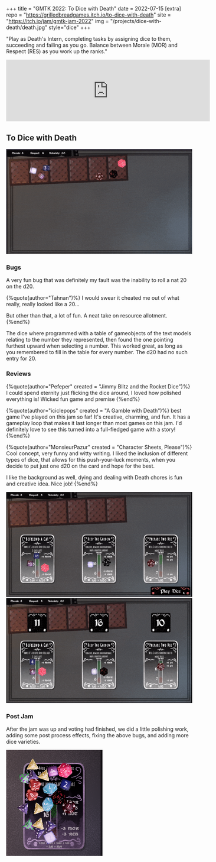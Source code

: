 +++
title = "GMTK 2022: To Dice with Death"
date = 2022-07-15
[extra]
repo = "https://grilledbreadgames.itch.io/to-dice-with-death"
site = "https://itch.io/jam/gmtk-jam-2022"
img = "/projects/dice-with-death/death.jpg"
style="dice"
+++

"Play as Death's Intern, completing tasks by assigning dice to them, succeeding and failing as you go. Balance between Morale (MOR) and Respect (RES) as you work up the ranks."

<!-- more -->

<iframe src="https://itch.io/embed/1622359?bg_color=1e1b26&amp;fg_color=ffffff&amp;link_color=746394" width="552" height="167" frameborder="0"><a href="https://grilledbreadgames.itch.io/to-dice-with-death">To Dice With Death by GrilledBreadGames, MarmaladeSparrow, StolenCheese, RedWhizz, Sol_the_EPIC</a></iframe>

## To Dice with Death

![Demo 1, Card dealing](/projects/dice-with-death/demo1.gif)

### Bugs

A very fun bug that was definitely my fault was the inability to roll a nat 20 on the d20.

{%quote(author="Tahnan")%}
I would swear it cheated me out of what really, really looked like a 20...

But other than that, a lot of fun.  A neat take on resource allotment.
{%end%}

The dice where programmed with a table of gameobjects of the text models relating to the number they represented, then found the one
pointing furthest upward when selecting a number. This worked great, as long as you remembered to fill in the table for every number. The d20
had no such entry for 20.

### Reviews

{%quote(author="Pefeper" created = "Jimmy Blitz and the Rocket Dice")%}
I could spend eternity just flicking the dice around, I loved how polished everything is! Wicked fun game and premise
{%end%}

{%quote(author="iciclepops" created = "A Gamble with Death")%}
best game I've played on this jam so far! It's creative, charming, and fun. It has a gameplay loop that makes it last longer than most games on this jam. I'd definitely love to see this turned into a full-fledged game with a story!
{%end%}

{%quote(author="MonsieurPazur" created = "Character Sheets, Please")%}
Cool concept, very funny and witty writing. I liked the inclusion of different types of dice, that allows for this push-your-luck moments, when you decide to put just one d20 on the card and hope for the best.

I like the background as well, dying and dealing with Death chores is fun and creative idea. Nice job!
{%end%}

![Demo 2, Dice rolling](/projects/dice-with-death/demo2.gif)
![Demo 3, Dice return](/projects/dice-with-death/demo3.gif)

### Post Jam

After the jam was up and voting had finished, we did a little polishing work, adding some post process effects, fixing the above bugs, and adding more dice varieties.

![Update](/projects/dice-with-death/update.png)
